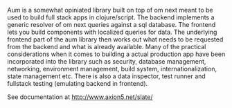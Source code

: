
Aum is a somewhat opiniated library built on top of om next meant to be used
to build full stack apps in clojure/script. The backend implements a generic
resolver of om next queries against a sql database. The frontend lets you
build components with localized queries for data. The underlying frontend
part of the aum library then works out what needs to be requested from the
backend and what is already available. Many of the practical considerations
when it comes to building a actual production app have been incorporated
into the library such as security, database management, networking,
environment management, build system, internationalization, state management
etc. There is also a data inspector, test runner and fullstack testing
(emulating backend in frontend).

See documentation at http://www.axion5.net/slate/
